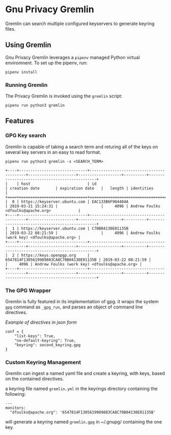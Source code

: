 # Gnu Privacy Gremlin

Gremlin can search multiple configured keyservers to generate keyring files.

## Using Gremlin

Gnu Privacy Gremlin leverages a `pipenv` managed Python virtual enviromnent. To set up the pipenv, run:

`pipenv install`

### Running Gremlin

The Privacy Gremlin is invoked using the `gremlin` script: 

`pipenv run python3 gremlin`

## Features

### GPG Key search

Gremlin is capable of taking a search term and returing all of the keys on several key servers in an easy to read format.

`pipenv run python3 gremlin -s <SEARCH_TERM>`

```
+----+------------------------------+------------------------------------------+---------------------+-------------------+----------+-----------------------------------------------+
|    | host                         | id                                       | creation date       | expiration date   |   length | identities                                    |
+====+==============================+==========================================+=====================+===================+==========+===============================================+
|  0 | https://keyserver.ubuntu.com | EAC133B6F904404A                         | 2019-03-21 15:24:31 |                   |     4096 | Andrew Foulks <dfoulks@apache.org>            |
+----+------------------------------+------------------------------------------+---------------------+-------------------+----------+-----------------------------------------------+
|  1 | https://keyserver.ubuntu.com | C70B04130E01135B                         | 2019-03-22 08:21:59 |                   |     4096 | Andrew Foulks (work key) <dfoulks@apache.org> |
+----+------------------------------+------------------------------------------+---------------------+-------------------+----------+-----------------------------------------------+
|  2 | https://keys.openpgp.org     | 6547814F1305619989803CA8C70B04130E01135B | 2019-03-22 08:21:59 |                   |     4096 | Andrew Foulks (work key) <dfoulks@apache.org> |
+----+------------------------------+------------------------------------------+---------------------+-------------------+----------+-----------------------------------------------+
```

### The GPG Wrapper

Gremlin is fully featured in its implementation of gpg. it wraps the system `gpg` command as `_gpg_run`, and parses an object of command line directives.

*Example of directives in json form*
```
conf = {
    "list-keys": True,
    "no-default-keyring": True,
    "keyring": second_keyring.gpg
}
```

### Custom Keyring Management

Gremlin can ingest a named yaml file and create a keyring, with keys, based on the contained directives.

a keyring file named `gremlin.yml` in the keyrings directory containing the following:

```
---
monitors:
  "dfoulks@apache.org": '6547814F1305619989803CA8C70B04130E01135B'
```

will generate a keyring named `gremlin.gpg` in ~/.gnupg/ containing the one key.
